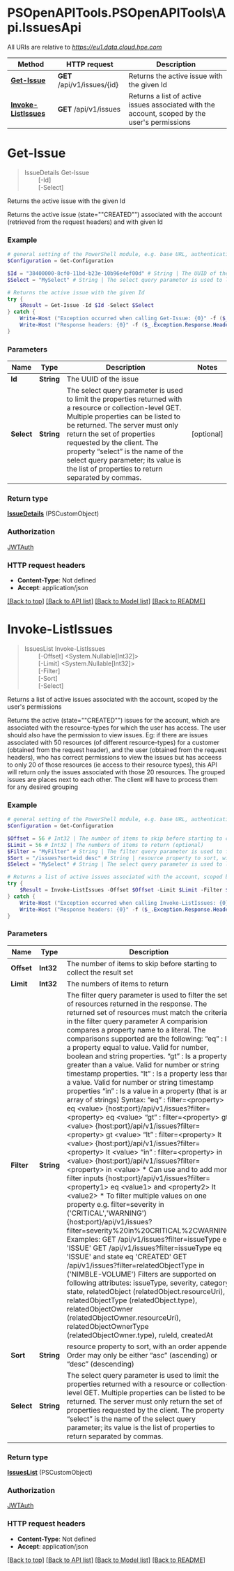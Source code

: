 # PSOpenAPITools.PSOpenAPITools\Api.IssuesApi

All URIs are relative to *https://eu1.data.cloud.hpe.com*

Method | HTTP request | Description
------------- | ------------- | -------------
[**Get-Issue**](IssuesApi.md#Get-Issue) | **GET** /api/v1/issues/{id} | Returns the active issue with the given Id
[**Invoke-ListIssues**](IssuesApi.md#Invoke-ListIssues) | **GET** /api/v1/issues | Returns a list of active issues associated with the account, scoped by the user&#39;s permissions


<a id="Get-Issue"></a>
# **Get-Issue**
> IssueDetails Get-Issue<br>
> &nbsp;&nbsp;&nbsp;&nbsp;&nbsp;&nbsp;&nbsp;&nbsp;[-Id] <String><br>
> &nbsp;&nbsp;&nbsp;&nbsp;&nbsp;&nbsp;&nbsp;&nbsp;[-Select] <String><br>

Returns the active issue with the given Id

Returns the active issue (state=""CREATED"") associated with the account (retrieved from the request headers) and with given Id

### Example
```powershell
# general setting of the PowerShell module, e.g. base URL, authentication, etc
$Configuration = Get-Configuration

$Id = "38400000-8cf0-11bd-b23e-10b96e4ef00d" # String | The UUID of the issue
$Select = "MySelect" # String | The select query parameter is used to limit the properties returned with a resource or collection-level GET. Multiple properties can be listed to be returned. The server must only return the set of properties requested by the client. The property “select” is the name of the select query parameter; its value is the list of properties to return separated by commas.  (optional)

# Returns the active issue with the given Id
try {
    $Result = Get-Issue -Id $Id -Select $Select
} catch {
    Write-Host ("Exception occurred when calling Get-Issue: {0}" -f ($_.ErrorDetails | ConvertFrom-Json))
    Write-Host ("Response headers: {0}" -f ($_.Exception.Response.Headers | ConvertTo-Json))
}
```

### Parameters

Name | Type | Description  | Notes
------------- | ------------- | ------------- | -------------
 **Id** | **String**| The UUID of the issue | 
 **Select** | **String**| The select query parameter is used to limit the properties returned with a resource or collection-level GET. Multiple properties can be listed to be returned. The server must only return the set of properties requested by the client. The property “select” is the name of the select query parameter; its value is the list of properties to return separated by commas.  | [optional] 

### Return type

[**IssueDetails**](IssueDetails.md) (PSCustomObject)

### Authorization

[JWTAuth](../README.md#JWTAuth)

### HTTP request headers

 - **Content-Type**: Not defined
 - **Accept**: application/json

[[Back to top]](#) [[Back to API list]](../README.md#documentation-for-api-endpoints) [[Back to Model list]](../README.md#documentation-for-models) [[Back to README]](../README.md)

<a id="Invoke-ListIssues"></a>
# **Invoke-ListIssues**
> IssuesList Invoke-ListIssues<br>
> &nbsp;&nbsp;&nbsp;&nbsp;&nbsp;&nbsp;&nbsp;&nbsp;[-Offset] <System.Nullable[Int32]><br>
> &nbsp;&nbsp;&nbsp;&nbsp;&nbsp;&nbsp;&nbsp;&nbsp;[-Limit] <System.Nullable[Int32]><br>
> &nbsp;&nbsp;&nbsp;&nbsp;&nbsp;&nbsp;&nbsp;&nbsp;[-Filter] <String><br>
> &nbsp;&nbsp;&nbsp;&nbsp;&nbsp;&nbsp;&nbsp;&nbsp;[-Sort] <String><br>
> &nbsp;&nbsp;&nbsp;&nbsp;&nbsp;&nbsp;&nbsp;&nbsp;[-Select] <String><br>

Returns a list of active issues associated with the account, scoped by the user's permissions

Returns the active (state=""CREATED"") issues for the account, which are associated with the resource-types for which the user has access. The user should also have the permission to view issues. Eg: if there are issues associated with 50 resources (of different resource-types) for a customer (obtained from the request header), and the user (obtained from the request headers), who has correct permissions to view the issues but has acceess to only 20 of those resources (ie access to their resource types), this API will return only the issues associated with those 20 resources. The grouped issues are places next to each other. The client will have to process them for any desired grouping 

### Example
```powershell
# general setting of the PowerShell module, e.g. base URL, authentication, etc
$Configuration = Get-Configuration

$Offset = 56 # Int32 | The number of items to skip before starting to collect the result set (optional)
$Limit = 56 # Int32 | The numbers of items to return (optional)
$Filter = "MyFilter" # String | The filter query parameter is used to filter the set of resources returned in the response. The returned set of resources must match the criteria in the filter query parameter A comparision compares a property name to a literal. The comparisons supported are the following: “eq” : Is a property equal to value. Valid for number, boolean and string properties. “gt” : Is a property greater than a value. Valid for number or string timestamp properties. “lt” : Is a property less than a value. Valid for number or string timestamp properties “in” : Is a value in a property (that is an array of strings) Syntax:  “eq” : filter=<property> eq <value> {host:port}/api/v1/issues?filter=<property> eq <value> “gt” : filter=<property> gt <value> {host:port}/api/v1/issues?filter=<property> gt <value> “lt” : filter=<property> lt <value> {host:port}/api/v1/issues?filter=<property> lt <value> “in” : filter=<property> in <value> {host:port}/api/v1/issues?filter=<property> in <value> * Can use and to add more filter inputs {host:port}/api/v1/issues?filter=<property1> eq <value1> and <property2> lt <value2>  * To filter multiple values on one property e.g. filter=severity in ('CRITICAL','WARNING') {host:port}/api/v1/issues?filter=severity%20in%20CRITICAL%2CWARNING Examples: GET /api/v1/issues?filter=issueType eq 'ISSUE' GET /api/v1/issues?filter=issueType eq 'ISSUE' and state eq 'CREATED' GET /api/v1/issues?filter=relatedObjectType in ('NIMBLE-VOLUME') Filters are supported on following attributes: issueType, severity, category, state, relatedObject (relatedObject.resourceUri), relatedObjectType (relatedObject.type), relatedObjectOwner (relatedObjectOwner.resourceUri), relatedObjectOwnerType (relatedObjectOwner.type), ruleId, createdAt  (optional)
$Sort = "/issues?sort=id desc" # String | resource property to sort, with an order appended Order may only be either “asc” (ascending) or “desc” (descending)  (optional)
$Select = "MySelect" # String | The select query parameter is used to limit the properties returned with a resource or collection-level GET. Multiple properties can be listed to be returned. The server must only return the set of properties requested by the client. The property “select” is the name of the select query parameter; its value is the list of properties to return separated by commas.  (optional)

# Returns a list of active issues associated with the account, scoped by the user's permissions
try {
    $Result = Invoke-ListIssues -Offset $Offset -Limit $Limit -Filter $Filter -Sort $Sort -Select $Select
} catch {
    Write-Host ("Exception occurred when calling Invoke-ListIssues: {0}" -f ($_.ErrorDetails | ConvertFrom-Json))
    Write-Host ("Response headers: {0}" -f ($_.Exception.Response.Headers | ConvertTo-Json))
}
```

### Parameters

Name | Type | Description  | Notes
------------- | ------------- | ------------- | -------------
 **Offset** | **Int32**| The number of items to skip before starting to collect the result set | [optional] 
 **Limit** | **Int32**| The numbers of items to return | [optional] 
 **Filter** | **String**| The filter query parameter is used to filter the set of resources returned in the response. The returned set of resources must match the criteria in the filter query parameter A comparision compares a property name to a literal. The comparisons supported are the following: “eq” : Is a property equal to value. Valid for number, boolean and string properties. “gt” : Is a property greater than a value. Valid for number or string timestamp properties. “lt” : Is a property less than a value. Valid for number or string timestamp properties “in” : Is a value in a property (that is an array of strings) Syntax:  “eq” : filter&#x3D;&lt;property&gt; eq &lt;value&gt; {host:port}/api/v1/issues?filter&#x3D;&lt;property&gt; eq &lt;value&gt; “gt” : filter&#x3D;&lt;property&gt; gt &lt;value&gt; {host:port}/api/v1/issues?filter&#x3D;&lt;property&gt; gt &lt;value&gt; “lt” : filter&#x3D;&lt;property&gt; lt &lt;value&gt; {host:port}/api/v1/issues?filter&#x3D;&lt;property&gt; lt &lt;value&gt; “in” : filter&#x3D;&lt;property&gt; in &lt;value&gt; {host:port}/api/v1/issues?filter&#x3D;&lt;property&gt; in &lt;value&gt; * Can use and to add more filter inputs {host:port}/api/v1/issues?filter&#x3D;&lt;property1&gt; eq &lt;value1&gt; and &lt;property2&gt; lt &lt;value2&gt;  * To filter multiple values on one property e.g. filter&#x3D;severity in (&#39;CRITICAL&#39;,&#39;WARNING&#39;) {host:port}/api/v1/issues?filter&#x3D;severity%20in%20CRITICAL%2CWARNING Examples: GET /api/v1/issues?filter&#x3D;issueType eq &#39;ISSUE&#39; GET /api/v1/issues?filter&#x3D;issueType eq &#39;ISSUE&#39; and state eq &#39;CREATED&#39; GET /api/v1/issues?filter&#x3D;relatedObjectType in (&#39;NIMBLE-VOLUME&#39;) Filters are supported on following attributes: issueType, severity, category, state, relatedObject (relatedObject.resourceUri), relatedObjectType (relatedObject.type), relatedObjectOwner (relatedObjectOwner.resourceUri), relatedObjectOwnerType (relatedObjectOwner.type), ruleId, createdAt  | [optional] 
 **Sort** | **String**| resource property to sort, with an order appended Order may only be either “asc” (ascending) or “desc” (descending)  | [optional] 
 **Select** | **String**| The select query parameter is used to limit the properties returned with a resource or collection-level GET. Multiple properties can be listed to be returned. The server must only return the set of properties requested by the client. The property “select” is the name of the select query parameter; its value is the list of properties to return separated by commas.  | [optional] 

### Return type

[**IssuesList**](IssuesList.md) (PSCustomObject)

### Authorization

[JWTAuth](../README.md#JWTAuth)

### HTTP request headers

 - **Content-Type**: Not defined
 - **Accept**: application/json

[[Back to top]](#) [[Back to API list]](../README.md#documentation-for-api-endpoints) [[Back to Model list]](../README.md#documentation-for-models) [[Back to README]](../README.md)

